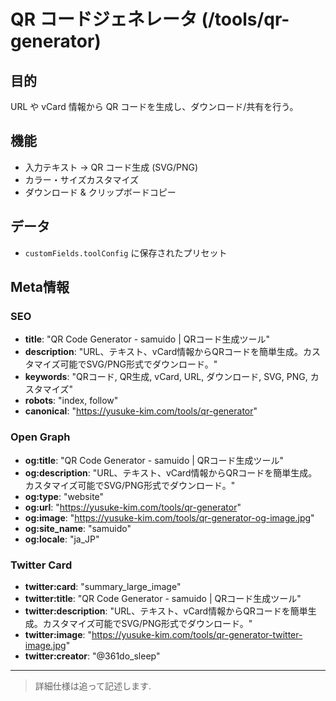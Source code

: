 # QR コードジェネレータ (/tools/qr-generator)

## 目的

URL や vCard 情報から QR コードを生成し、ダウンロード/共有を行う。

## 機能

- 入力テキスト → QR コード生成 (SVG/PNG)
- カラー・サイズカスタマイズ
- ダウンロード & クリップボードコピー

## データ

- `customFields.toolConfig` に保存されたプリセット

## Meta情報

### SEO

- **title**: "QR Code Generator - samuido | QRコード生成ツール"
- **description**: "URL、テキスト、vCard情報からQRコードを簡単生成。カスタマイズ可能でSVG/PNG形式でダウンロード。"
- **keywords**: "QRコード, QR生成, vCard, URL, ダウンロード, SVG, PNG, カスタマイズ"
- **robots**: "index, follow"
- **canonical**: "https://yusuke-kim.com/tools/qr-generator"

### Open Graph

- **og:title**: "QR Code Generator - samuido | QRコード生成ツール"
- **og:description**: "URL、テキスト、vCard情報からQRコードを簡単生成。カスタマイズ可能でSVG/PNG形式でダウンロード。"
- **og:type**: "website"
- **og:url**: "https://yusuke-kim.com/tools/qr-generator"
- **og:image**: "https://yusuke-kim.com/tools/qr-generator-og-image.jpg"
- **og:site_name**: "samuido"
- **og:locale**: "ja_JP"

### Twitter Card

- **twitter:card**: "summary_large_image"
- **twitter:title**: "QR Code Generator - samuido | QRコード生成ツール"
- **twitter:description**: "URL、テキスト、vCard情報からQRコードを簡単生成。カスタマイズ可能でSVG/PNG形式でダウンロード。"
- **twitter:image**: "https://yusuke-kim.com/tools/qr-generator-twitter-image.jpg"
- **twitter:creator**: "@361do_sleep"

---

> 詳細仕様は追って記述します.
